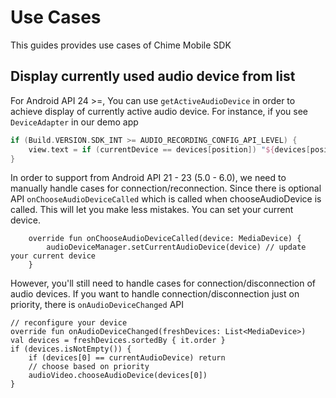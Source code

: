 # Use Cases

This guides provides use cases of Chime Mobile SDK

## Display currently used audio device from list
For Android API 24 >=, You can use `getActiveAudioDevice` in order to achieve display of currently active audio device. For instance, if you see `DeviceAdapter` in our demo app
```kt
if (Build.VERSION.SDK_INT >= AUDIO_RECORDING_CONFIG_API_LEVEL) {
    view.text = if (currentDevice == devices[position]) "${devices[position]} ✓" else devices[position].toString()
}
```

In order to support from Android API 21 - 23 (5.0 - 6.0), we need to manually handle cases for connection/reconnection. Since there is optional API `onChooseAudioDeviceCalled` which is called when chooseAudioDevice is called. This will let you make less mistakes. You can set your current device.
```
    override fun onChooseAudioDeviceCalled(device: MediaDevice) {
        audioDeviceManager.setCurrentAudioDevice(device) // update your current device
    }
```

However, you'll still need to handle cases for connection/disconnection of audio devices. If you want to handle connection/disconnection just on priority, there is `onAudioDeviceChanged` API 
```
// reconfigure your device
override fun onAudioDeviceChanged(freshDevices: List<MediaDevice>)
val devices = freshDevices.sortedBy { it.order }
if (devices.isNotEmpty()) {
    if (devices[0] == currentAudioDevice) return
    // choose based on priority
    audioVideo.chooseAudioDevice(devices[0])
}
```
